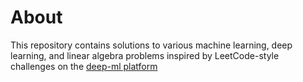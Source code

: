 # About

This repository contains solutions to various machine learning, deep learning, and linear algebra problems inspired by LeetCode-style challenges on the [deep-ml platform](https://www.deep-ml.com/?page=1&difficulty=&category=&solved=)
